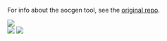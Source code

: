 For info about the aocgen tool, see the [original repo](https://github.com/timkelleher/aocgen).

![](https://img.shields.io/badge/day%20📅-4-blue)  
![](https://img.shields.io/badge/stars%20⭐-8-yellow)
![](https://img.shields.io/badge/days%20completed-4-red) 
